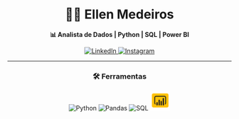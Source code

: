   
<h1 align="center">
  🎲👋 Ellen Medeiros
</h1>

<p align="center">
  <strong>📊 Analista de Dados | Python | SQL | Power BI</strong>
</p>

<div align="center">
  <a href="https://www.linkedin.com/in/medeirosellen/">
    <img src="https://img.shields.io/badge/LinkedIn-0077B5?style=for-the-badge&logo=linkedin&logoColor=white" alt="LinkedIn"/>
  </a>
  <a href="https://www.instagram.com/medeiros_ellens/">
    <img src="https://img.shields.io/badge/Instagram-E4405F?style=for-the-badge&logo=instagram&logoColor=white" alt="Instagram"/>
  </a>
</div>

---

### <p align = "center">🛠 Ferramentas </p> 
<div align="center">
  <img src="https://cdn.jsdelivr.net/gh/devicons/devicon/icons/python/python-original.svg" width="40" title="Python"/>
  <img src="https://cdn.jsdelivr.net/gh/devicons/devicon/icons/pandas/pandas-original.svg" width="40" title="Pandas"/>
  <img src="https://cdn.jsdelivr.net/gh/devicons/devicon@latest/icons/azuresqldatabase/azuresqldatabase-original.svg" width="40" title="SQL"/>
   <img src="icons8-power-bi-48.png" width="45" title="Power BI"/>
</div>
